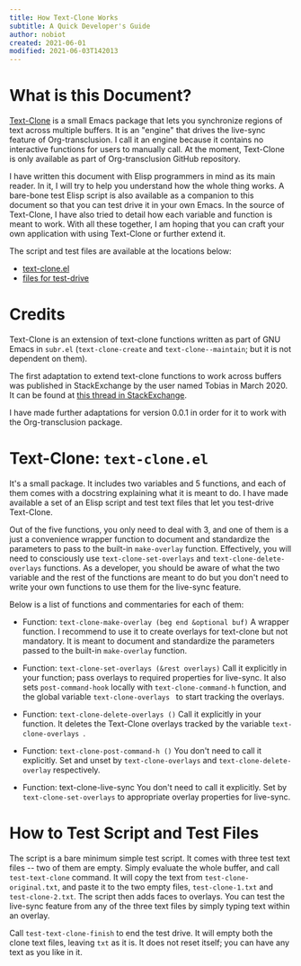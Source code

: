 ```yaml
---
title: How Text-Clone Works
subtitle: A Quick Developer's Guide
author: nobiot
created: 2021-06-01
modified: 2021-06-03T142013
---
```


# What is this Document?

[Text-Clone](https://github.com/nobiot/org-transclusion/blob/main/text-clone.el) is a small Emacs package that lets you synchronize regions of text across multiple buffers. It is an "engine" that drives the live-sync feature of Org-transclusion. I call it an engine because it contains no interactive functions for users to manually call. At the moment, Text-Clone is only available as part of Org-transclusion GitHub repository.

I have written this document with Elisp programmers in mind as its main reader. In it, I will try to help you understand how the whole thing works. A bare-bone test Elisp script is also available as a companion to this document so that you can test drive it in your own Emacs. In the source of Text-Clone, I have also tried to detail how each variable and function is meant to work. With all these together, I am hoping that you can craft your own application with using Text-Clone or further extend it.

The script and test files are available at the locations below:
- [text-clone.el](https://github.com/nobiot/org-transclusion/blob/main/text-clone.el)
- [files for test-drive](https://github.com/nobiot/org-transclusion/tree/main/docs/test-clone)

# Credits

Text-Clone is an extension of text-clone functions written as part of GNU Emacs in `subr.el` (`text-clone-create` and `text-clone--maintain`; but it is not dependent on them). 

The first adaptation to extend text-clone functions to work across buffers was published in StackExchange by the user named Tobias in March 2020. It can be found at [this thread in StackExchange](https://emacs.stackexchange.com/questions/56201/is-there-an-emacs-package-which-can-mirror-a-region/56202#56202). 

I have made further adaptations for version 0.0.1 in order for it to work with the Org-transclusion package.

# Text-Clone: `text-clone.el` 

It's a small package. It includes two variables and 5 functions, and each of them comes with a docstring explaining what it is meant to do. I have made available a set of an Elisp script and test text files that let you test-drive Text-Clone.

Out of the five functions, you only need to deal with 3, and one of them is a just a convenience wrapper function to document and standardize the parameters to pass to the built-in `make-overlay` function. Effectively, you will need to consciously use `text-clone-set-overlays` and `text-clone-delete-overlays` functions. As a developer, you should be aware of what the two variable and the rest of the functions are meant to do but you don't need to write your own functions to use them for the live-sync feature.

Below is a list of functions and commentaries for each of them:

- Function: `text-clone-make-overlay (beg end &optional buf)`
   A wrapper function. I recommend to use it to create overlays for text-clone but not mandatory. 
   It is meant to document and standardize the parameters passed to the built-in `make-overlay` function.
   
- Function: `text-clone-set-overlays (&rest overlays)`
   Call it explicitly in your function; pass overlays to required properties for live-sync. It also sets `post-command-hook` locally with `text-clone-command-h` function, and the global variable `text-clone-overlays ` to start tracking the overlays.

- Function:  `text-clone-delete-overlays ()`
  Call it explicitly in your function. It deletes the Text-Clone overlays tracked by the variable `text-clone-overlays `.

- Function: `text-clone-post-command-h ()`
  You don't need to call it explicitly. Set and unset by `text-clone-overlays` and `text-clone-delete-overlay` respectively. 

- Function: text-clone-live-sync
  You don't need to call it explicitly. Set by `text-clone-set-overlays` to appropriate
  overlay properties for live-sync.

# How to Test Script and Test Files

The script is a bare minimum simple test script. It comes with three test text files -- two of them are empty. Simply evaluate the whole buffer, and call `test-text-clone` command. It will copy the text from `test-clone-original.txt`, and paste it to the two empty files, `test-clone-1.txt` and `test-clone-2.txt`. The script then adds faces to overlays.  You can test the live-sync feature from any of the three text files by simply typing text within an overlay.

Call `test-text-clone-finish` to end the test drive. It will empty both the clone text files, leaving `txt` as it is. It does not reset itself; you can have any text as you like in it.
